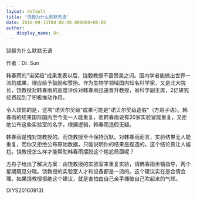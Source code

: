 ```yaml
---
layout: default
title: '饶毅为什么默默无语'
date: 2016-09-13T00:00:00.000000+08:00
author:
    display_name: Dr.
---
```


饶毅为什么默默无语

作者：Dr. Sun

韩春雨的"诺奖级"成果发表以后，饶毅教授不啬赞美之词。国内学者能做出世界一流的成果，理应给予鼓励和赞扬。作为生物学领域国内知名科学家，又是北大院长，饶教授对韩春雨的高度评价对韩春雨迅速晋升教授，省科学副主席，2亿研究经费起到了积极推动作用。

令人烦恼的是，这项"诺贝尔奖级"成果可能是"诺贝尔奖级造假"（方舟子语）。韩春雨的结果国际国内至今无一人能重复，而韩春雨说有20家实验室能重复，又拒绝公布这些实验室的名字。根据逻辑，韩春雨造假无疑。

韩春雨是愧对饶教授的。而饶教授至今保持沉默。对韩春雨而言，实验结果无人能重复，而你又拒绝公布原始数据，只能说明你的结果是捏造的。这个结论真让人尴尬。饶教授怎么样才能帮助韩春雨摆脱这个尴尬局面呢？

方舟子给出了解决方案：由饶教授的实验室来重复实验，请韩春雨坐镇指导，两个星期既见分晓。饶教授的实验室人才和设备都是一流的。这个建议实在是合情合理。如果饶教授拒绝这个建议，就是害怕由自己亲手捅破自己吹起来的气球。

(XYS20160913)

